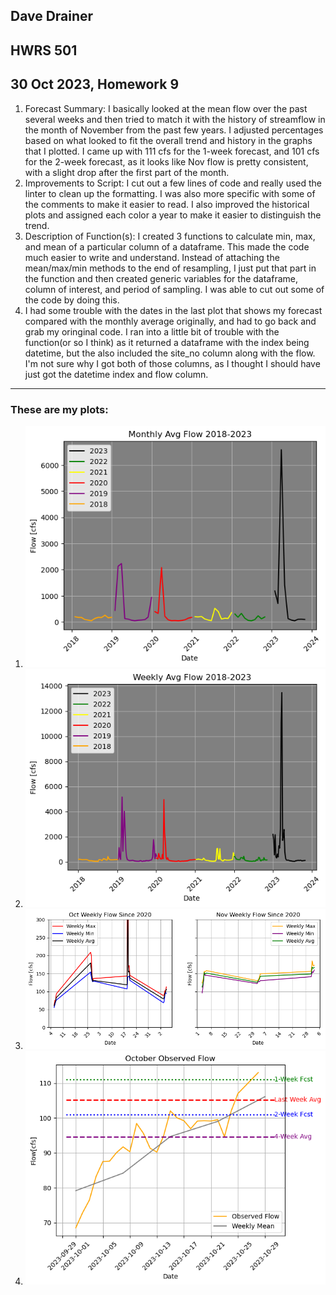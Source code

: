 ## Dave Drainer
## HWRS 501
## 30 Oct 2023, Homework 9

1. Forecast Summary: I basically looked at the mean flow over the past several weeks and then tried to match it with the history of streamflow in the month of November from the past few years. I adjusted percentages based on what looked to fit the overall trend and history in the graphs that I plotted. I came up with 111 cfs for the 1-week forecast, and 101 cfs for the 2-week forecast, as it looks like Nov flow is pretty consistent, with a slight drop after the first part of the month.
2. Improvements to Script: I cut out a few lines of code and really used the linter to clean up the formatting. I was also more specific with some of the comments to make it easier to read. I also improved the historical plots and assigned each color a year to make it easier to distinguish the trend.
3. Description of Function(s): I created 3 functions to calculate min, max, and mean of a particular column of a dataframe. This made the code much easier to write and understand. Instead of attaching the mean/max/min methods to the end of resampling, I just put that part in the function and then created generic variables for the dataframe, column of interest, and period of sampling. I was able to cut out some of the code by doing this.
4. I had some trouble with the dates in the last plot that shows my forecast compared with the monthly average originally, and had to go back and grab my oringinal code. I ran into a little bit of trouble with the function(or so I think) as it returned a dataframe with the index being datetime, but the also included the site_no column along with the flow. I'm not sure why I got both of those columns, as I thought I should have just got the datetime index and flow column.

***
### These are my plots:
1. ![image info](./mon_avg_flow_2018-2023.png)
2. ![image info](./wkly_avg_flow_2018-2023.png)
3. ![image info](./oct_nov_wkly_flow_since2020.png)
4. ![image info](./oct_observed_flow_and_fcst.png)